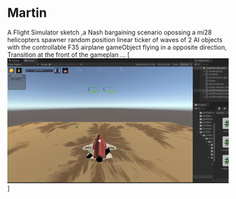 # Martin
A Flight Simulator sketch ,a Nash bargaining scenario opossing a mi28 helicopters spawner random position linear ticker of waves of 2 AI objects with the controllable  F35 airplane gameObject flying in a opposite direction, Transition at the front of the gameplan ...
[![que no se resistieran, por que sino los mataban ... ](https://raw.githubusercontent.com/rgarro/Martin/master/martin.png)]


